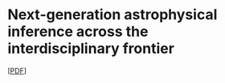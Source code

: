 # Next-generation astrophysical inference across the interdisciplinary frontier

[[PDF](https://github.com/williamjameshandley/talks/raw/ioa_2024/will_handley_ioa_2024.pdf)] 
